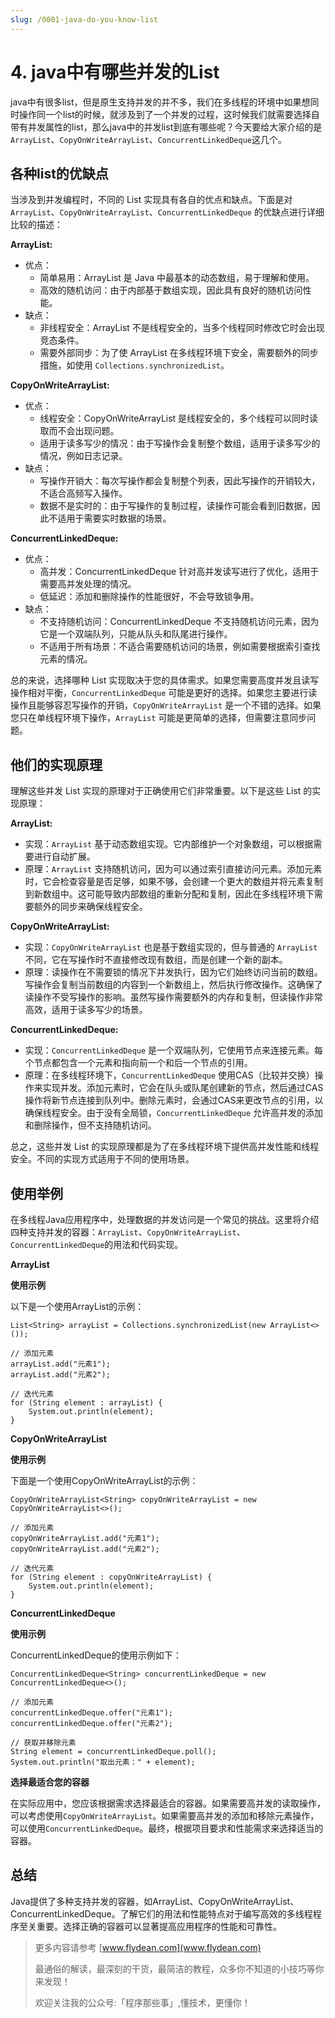 ```yaml
---
slug: /0001-java-do-you-know-list
---
```


# 4. java中有哪些并发的List


java中有很多list，但是原生支持并发的并不多，我们在多线程的环境中如果想同时操作同一个list的时候，就涉及到了一个并发的过程，这时候我们就需要选择自带有并发属性的list，那么java中的并发list到底有哪些呢？今天要给大家介绍的是`ArrayList`、`CopyOnWriteArrayList`、`ConcurrentLinkedDeque`这几个。

## 各种list的优缺点

当涉及到并发编程时，不同的 List 实现具有各自的优点和缺点。下面是对 `ArrayList`、`CopyOnWriteArrayList`、`ConcurrentLinkedDeque` 的优缺点进行详细比较的描述：

**ArrayList:**

* 优点：
  - 简单易用：ArrayList 是 Java 中最基本的动态数组，易于理解和使用。
  - 高效的随机访问：由于内部基于数组实现，因此具有良好的随机访问性能。
* 缺点：
  - 非线程安全：ArrayList 不是线程安全的，当多个线程同时修改它时会出现竞态条件。
  - 需要外部同步：为了使 ArrayList 在多线程环境下安全，需要额外的同步措施，如使用 `Collections.synchronizedList`。

**CopyOnWriteArrayList:**

* 优点：
  - 线程安全：CopyOnWriteArrayList 是线程安全的，多个线程可以同时读取而不会出现问题。
  - 适用于读多写少的情况：由于写操作会复制整个数组，适用于读多写少的情况，例如日志记录。
* 缺点：
  - 写操作开销大：每次写操作都会复制整个列表，因此写操作的开销较大，不适合高频写入操作。
  - 数据不是实时的：由于写操作的复制过程，读操作可能会看到旧数据，因此不适用于需要实时数据的场景。

**ConcurrentLinkedDeque:**

* 优点：
  - 高并发：ConcurrentLinkedDeque 针对高并发读写进行了优化，适用于需要高并发处理的情况。
  - 低延迟：添加和删除操作的性能很好，不会导致锁争用。
* 缺点：
  - 不支持随机访问：ConcurrentLinkedDeque 不支持随机访问元素，因为它是一个双端队列，只能从队头和队尾进行操作。
  - 不适用于所有场景：不适合需要随机访问的场景，例如需要根据索引查找元素的情况。


总的来说，选择哪种 List 实现取决于您的具体需求。如果您需要高度并发且读写操作相对平衡，`ConcurrentLinkedDeque` 可能是更好的选择。如果您主要进行读操作且能够容忍写操作的开销，`CopyOnWriteArrayList` 是一个不错的选择。如果您只在单线程环境下操作，`ArrayList` 可能是更简单的选择，但需要注意同步问题。

## 他们的实现原理

理解这些并发 List 实现的原理对于正确使用它们非常重要。以下是这些 List 的实现原理：

**ArrayList:**

- 实现：`ArrayList` 基于动态数组实现。它内部维护一个对象数组，可以根据需要进行自动扩展。
- 原理：`ArrayList` 支持随机访问，因为可以通过索引直接访问元素。添加元素时，它会检查容量是否足够，如果不够，会创建一个更大的数组并将元素复制到新数组中。这可能导致内部数组的重新分配和复制，因此在多线程环境下需要额外的同步来确保线程安全。

**CopyOnWriteArrayList:**

- 实现：`CopyOnWriteArrayList` 也是基于数组实现的，但与普通的 `ArrayList` 不同，它在写操作时不直接修改现有数组，而是创建一个新的副本。
- 原理：读操作在不需要锁的情况下并发执行，因为它们始终访问当前的数组。写操作会复制当前数组的内容到一个新数组上，然后执行修改操作。这确保了读操作不受写操作的影响。虽然写操作需要额外的内存和复制，但读操作非常高效，适用于读多写少的场景。

**ConcurrentLinkedDeque:**

- 实现：`ConcurrentLinkedDeque` 是一个双端队列，它使用节点来连接元素。每个节点都包含一个元素和指向前一个和后一个节点的引用。
- 原理：在多线程环境下，`ConcurrentLinkedDeque` 使用CAS（比较并交换）操作来实现并发。添加元素时，它会在队头或队尾创建新的节点，然后通过CAS操作将新节点连接到队列中。删除元素时，会通过CAS来更改节点的引用，以确保线程安全。由于没有全局锁，`ConcurrentLinkedDeque` 允许高并发的添加和删除操作，但不支持随机访问。


总之，这些并发 List 的实现原理都是为了在多线程环境下提供高并发性能和线程安全。不同的实现方式适用于不同的使用场景。

## 使用举例

在多线程Java应用程序中，处理数据的并发访问是一个常见的挑战。这里将介绍四种支持并发的容器：`ArrayList`、`CopyOnWriteArrayList`、`ConcurrentLinkedDeque`的用法和代码实现。

**ArrayList**

**使用示例**

以下是一个使用ArrayList的示例：

```
List<String> arrayList = Collections.synchronizedList(new ArrayList<>());

// 添加元素
arrayList.add("元素1");
arrayList.add("元素2");

// 迭代元素
for (String element : arrayList) {
    System.out.println(element);
}
```

**CopyOnWriteArrayList**

**使用示例**

下面是一个使用CopyOnWriteArrayList的示例：

```
CopyOnWriteArrayList<String> copyOnWriteArrayList = new CopyOnWriteArrayList<>();

// 添加元素
copyOnWriteArrayList.add("元素1");
copyOnWriteArrayList.add("元素2");

// 迭代元素
for (String element : copyOnWriteArrayList) {
    System.out.println(element);
}
```

**ConcurrentLinkedDeque**

**使用示例**

ConcurrentLinkedDeque的使用示例如下：

```
ConcurrentLinkedDeque<String> concurrentLinkedDeque = new ConcurrentLinkedDeque<>();

// 添加元素
concurrentLinkedDeque.offer("元素1");
concurrentLinkedDeque.offer("元素2");

// 获取并移除元素
String element = concurrentLinkedDeque.poll();
System.out.println("取出元素：" + element);
```

**选择最适合您的容器**

在实际应用中，您应该根据需求选择最适合的容器。如果需要高并发的读取操作，可以考虑使用`CopyOnWriteArrayList`。如果需要高并发的添加和移除元素操作，可以使用`ConcurrentLinkedDeque`。最终，根据项目要求和性能需求来选择适当的容器。

## 总结

Java提供了多种支持并发的容器，如ArrayList、CopyOnWriteArrayList、ConcurrentLinkedDeque。了解它们的用法和性能特点对于编写高效的多线程程序至关重要。选择正确的容器可以显著提高应用程序的性能和可靠性。

> 更多内容请参考 [www.flydean.com](www.flydean.com)
>
> 最通俗的解读，最深刻的干货，最简洁的教程，众多你不知道的小技巧等你来发现！
> 
> 欢迎关注我的公众号:「程序那些事」,懂技术，更懂你！
